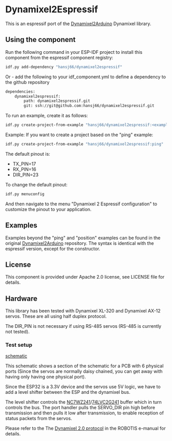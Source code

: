 # Dynamixel2Espressif

This is an espressif port of the [Dynamixel2Arduino](https://github.com/ROBOTIS-GIT/Dynamixel2Arduino) Dynamixel library. 

## Using the component

Run the following command in your ESP-IDF project to install this component from the espressif component registry:

```bash
idf.py add-dependency "hansj66/dynamixel2espressif"
```

Or - add the following to your idf_component.yml to define a dependency to the github repository

```bash
dependencies:
	dynamixel2espressif:
		path: dynamixel2espressif.git
		git: ssh://git@github.com:hansj66/dynamixel2espressif.git
```

To run an example, create it as follows:

```bash
idf.py create-project-from-example "hansj66/dynamixel2espressif:<example name>"
```

Example: If you want to create a project based on the "ping" example:

```bash
idf.py create-project-from-example "hansj66/dynamixel2espressif:ping"
```

The default pinout is:

* TX_PIN=17
* RX_PIN=16
* DIR_PIN=23

To change the default pinout:
```bash
idf.py menuconfig
```
And then navigate to the menu "Dynamixel 2 Espressif configuration" to customize the pinout to your application.

## Examples

Examples beyond the "ping" and "position" examples can be found in the original [Dynamixel2Arduino](https://github.com/ROBOTIS-GIT/Dynamixel2Arduino) repository. The syntax is identical with the espressif version, except for the constructor.

## License

This component is provided under Apache 2.0 license, see LICENSE file for details.

## Hardware

This library has been tested with Dynamixel XL-320 and Dynamixel AX-12 servos. These are all using half duplex protocol.

The DIR_PIN is not necessary if using RS-485 servos (RS-485 is currently not tested).

### Test setup

[schematic](https://github.com/hansj66/dynamixel2espressif/blob/main/schematic/schematic.png)

This schematic shows a section of the schematic for a PCB with 6 physical ports (Since the servos are normally daisy chained, you can get away with having only having one physical port).

Since the ESP32 is a 3.3V device and the servos use 5V logic, we have to add a level shifter between the ESP and the dynamixel bus. 

The level shifter controls the [NC7WZ241](https://no.mouser.com/datasheet/2/308/1/NC7WZ241_D-2316814.pdf)/[74LVC2G241](https://www.ti.com/lit/ds/symlink/sn74lvc2g241.pdf?ts=1714724910252&ref_url=http%253A%252F%252Ffocus.ti.com%252Flit%252Fgpn%252Fsn74lvc2g241) buffer which in turn controls the bus. The port handler pulls the SERVO_DIR pin high before transmission and then pulls it low after transmission, to enable reception of status packets from the servos.

Please refer to the The [Dynamixel 2.0 protocol](https://emanual.robotis.com/docs/en/dxl/protocol2/) in the ROBOTIS e-manual for details.
